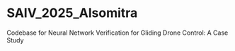 # SAIV_2025_Alsomitra
Codebase for Neural Network Verification for Gliding Drone Control: A Case Study

